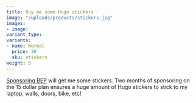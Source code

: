 ```yaml
---
title: Buy me some Hugo stickers
image: "/uploads/products/stickers.jpg"
images:
- image:
variant_type:
variants:
- name: Normal
  price: 30
  sku: stickers
weight: 5
---
```


[Sponsoring BEP](https://github.com/sponsors/bep) will get me some stickers. Two months of sponsoring on the 15 dollar plan ensures a huge amount of Hugo stickers to stick to my laptop, walls, doors, bike, etc!
